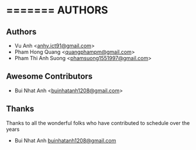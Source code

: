 =======
AUTHORS
=======

Authors
------------------------

* Vu Anh <<anhv.ict91@gmail.com>>
* Pham Hong Quang <<quangphampm@gmail.com>>
* Pham Thi Anh Suong <<phamsuong1551997@gmail.com>>

Awesome Contributors
------------------------

* Bui Nhat Anh <<buinhatanh1208@gmail.com>>

Thanks
------------------------

Thanks to all the wonderful folks who have contributed to schedule over the years

* Bui Nhat Anh <buinhatanh1208@gmail.com>
